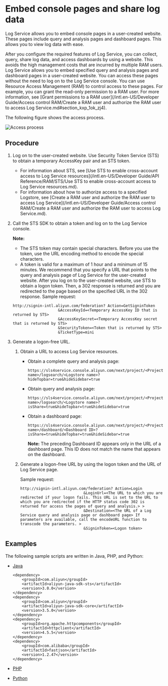 # Embed console pages and share log data

Log Service allows you to embed console pages in a user-created website. These pages include query and analysis pages and dashboard pages. This allows you to view log data with ease.

After you configure the required features of Log Service, you can collect, query, share log data, and access dashboards by using a website. This avoids the high management costs that are incurred by multiple RAM users. Log Service allows you to embed specified query and analysis pages and dashboard pages in a user-created website. You can access these pages without the need to log on to the Log Service console. You can use Resource Access Management \(RAM\) to control access to these pages. For example, you can grant the read-only permission to a RAM user. For more information, see [Grant permissions to a RAM user](/intl.en-US/Developer Guide/Access control RAM/Create a RAM user and authorize the RAM user to access Log Service.md#section_kxp_1ok_zj4).

The following figure shows the access process.

![Access process](https://static-aliyun-doc.oss-accelerate.aliyuncs.com/assets/img/en-US/5714330061/p6443.png)

## Procedure

1.  Log on to the user-created website. Use Security Token Service \(STS\) to obtain a temporary AccessKey pair and an STS token.

    -   For information about STS, see [Use STS to enable cross-account access to Log Service resources](/intl.en-US/Developer Guide/API Reference/RAM/STS/Use STS to enable cross-account access to Log Service resources.md).
    -   For information about how to authorize access to a specified Logstore, see [Create a RAM user and authorize the RAM user to access Log Service](/intl.en-US/Developer Guide/Access control RAM/Create a RAM user and authorize the RAM user to access Log Service.md).
2.  Call the STS SDK to obtain a token and log on to the Log Service console.

    **Note:**

    -   The STS token may contain special characters. Before you use the token, use the URL encoding method to encode the special characters.
    -   A token is valid for a maximum of 1 hour and a minimum of 15 minutes. We recommend that you specify a URL that points to the query and analysis page of Log Service for the user-created website. After you log on to the user-created website, use STS to obtain a logon token. Then, a 302 response is returned and you are redirected to the page based on the specified URL in the 302 response.
    Sample request:

    ```
    http://signin-intl.aliyun.com/federation? Action=GetSigninToken
                        &AccessKeyId=<Temporary AccessKey ID that is returned by STS>
                        &AccessKeySecret=<Temporary AccessKey secret that is returned by STS>
                        &SecurityToken=<Token that is returned by STS>
                        &TicketType=mini
    ```

3.  Generate a logon-free URL.

    1.  Obtain a URL to access Log Service resources.

        -   Obtain a complete query and analysis page:

            ```
            https://sls4service.console.aliyun.com/next/project/<Project name>/logsearch/<Logstore name>?hideTopbar=true&hideSidebar=true
            ```

        -   Obtain query and analysis page:

            ```
            https://sls4service.console.aliyun.com/next/project/<Project name>/logsearch/<Logstore name>?isShare=true&hideTopbar=true&hideSidebar=true
            ```

        -   Obtain a dashboard page:

            ```
            https://sls4service.console.aliyun.com/next/project/<Project name>/dashboard/<Dashboard ID>?isShare=true&hideTopbar=true&hideSidebar=true
            ```

            **Note:** The preceding Dashboard ID appears only in the URL of a dashboard page. This ID does not match the name that appears on the dashboard.

    2.  Generate a logon-free URL by using the logon token and the URL of Log Service page.

        Sample request:

        ```
        http://signin-intl.aliyun.com/federation? Action=Login
                                    &LoginUrl=<The URL to which you are redirected if your logon fails. This URL is set to the URL to which you are redirected if the HTTP status code 302 is returned for access the pages of query and analysis.> >
                                    &Destination=<The URL of a Log Service query and analysis page or dashboard page> If parameters are available, call the encodeURL function to transcode the parameters. >
                                    &SigninToken=<Logon token>
        ```


## Examples

The following sample scripts are written in Java, PHP, and Python:

-   [Java](https://samplecode.oss-cn-hangzhou.aliyuncs.com/slsconsole.java?spm=a2c4g.11186623.2.6.LewJJX&file=slsconsole.java)

    ```
    <dependency>
        <groupId>com.aliyun</groupId>
        <artifactId>aliyun-java-sdk-sts</artifactId>
        <version>3.0.0</version>
    </dependency>
    <dependency>
        <groupId>com.aliyun</groupId>
        <artifactId>aliyun-java-sdk-core</artifactId>
        <version>3.5.0</version>
    </dependency>
    <dependency>
        <groupId>org.apache.httpcomponents</groupId>
        <artifactId>httpclient</artifactId>
        <version>4.5.5</version>
    </dependency>
    <dependency>
        <groupId>com.alibaba</groupId>
        <artifactId>fastjson</artifactId>
        <version>1.2.47</version>
    </dependency>
    ```

-   [PHP](https://samplecode.oss-cn-hangzhou.aliyuncs.com/slsconsole.php?spm=a2c4g.11186623.2.7.LewJJX)
-   [Python](https://samplecode.oss-cn-hangzhou.aliyuncs.com/slsconsole.py?spm=a2c4g.11186623.2.8.LewJJX&file=slsconsole.py)

